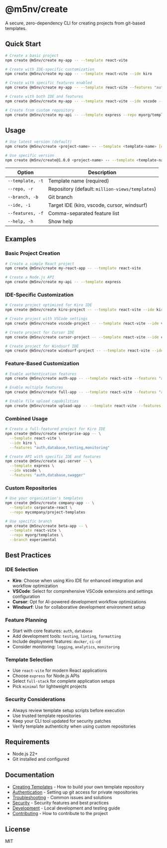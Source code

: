 # @m5nv/create

A secure, zero-dependency CLI for creating projects from git-based templates.

## Quick Start

```bash
# Create a basic project
npm create @m5nv/create my-app -- --template react-vite

# Create with IDE-specific customization
npm create @m5nv/create my-app -- --template react-vite --ide kiro

# Create with specific features enabled
npm create @m5nv/create my-app -- --template react-vite --features "auth,database,testing"

# Create with both IDE and features
npm create @m5nv/create my-app -- --template react-vite --ide vscode --features "auth,uploads"

# Create from custom repository
npm create @m5nv/create my-api -- --template express --repo myorg/templates
```

## Usage

```bash
# Use latest version (default)
npm create @m5nv/create <project-name> -- --template <template-name> [options]

# Use specific version
npm create @m5nv/create@1.0.0 <project-name> -- --template <template-name> [options]
```

| Option           | Description                                     |
| ---------------- | ----------------------------------------------- |
| `--template, -t` | Template name (required)                        |
| `--repo, -r`     | Repository (default: `million-views/templates`) |
| `--branch, -b`   | Git branch                                      |
| `--ide, -i`      | Target IDE (kiro, vscode, cursor, windsurf)    |
| `--features, -f` | Comma-separated feature list                    |
| `--help, -h`     | Show help                                       |

## Examples

### Basic Project Creation

```bash
# Create a simple React project
npm create @m5nv/create my-react-app -- --template react-vite

# Create a Node.js API
npm create @m5nv/create my-api -- --template express
```

### IDE-Specific Customization

```bash
# Create project optimized for Kiro IDE
npm create @m5nv/create kiro-project -- --template react-vite --ide kiro

# Create project with VSCode settings
npm create @m5nv/create vscode-project -- --template react-vite --ide vscode

# Create project for Cursor IDE
npm create @m5nv/create cursor-project -- --template react-vite --ide cursor

# Create project for Windsurf IDE
npm create @m5nv/create windsurf-project -- --template react-vite --ide windsurf
```

### Feature-Based Customization

```bash
# Enable authentication features
npm create @m5nv/create auth-app -- --template react-vite --features "auth"

# Enable multiple features
npm create @m5nv/create full-app -- --template react-vite --features "auth,database,testing"

# Enable file upload capabilities
npm create @m5nv/create upload-app -- --template react-vite --features "file-upload,image-processing"
```

### Combined Usage

```bash
# Create a full-featured project for Kiro IDE
npm create @m5nv/create enterprise-app -- \
  --template react-vite \
  --ide kiro \
  --features "auth,database,testing,monitoring"

# Create API with specific IDE and features
npm create @m5nv/create api-server -- \
  --template express \
  --ide vscode \
  --features "auth,database,swagger"
```

### Custom Repositories

```bash
# Use your organization's templates
npm create @m5nv/create company-app -- \
  --template corporate-react \
  --repo mycompany/project-templates

# Use specific branch
npm create @m5nv/create beta-app -- \
  --template react-vite \
  --repo myorg/templates \
  --branch experimental
```

## Best Practices

### IDE Selection
- **Kiro**: Choose when using Kiro IDE for enhanced integration and workflow optimization
- **VSCode**: Select for comprehensive VSCode extensions and settings configuration
- **Cursor**: Opt for AI-powered development workflow optimizations
- **Windsurf**: Use for collaborative development environment setup

### Feature Planning
- Start with core features: `auth`, `database`
- Add development tools: `testing`, `linting`, `formatting`
- Include deployment features: `docker`, `ci-cd`
- Consider monitoring: `logging`, `analytics`, `monitoring`

### Template Selection
- Use `react-vite` for modern React applications
- Choose `express` for Node.js APIs
- Select `full-stack` for complete application setups
- Pick `minimal` for lightweight projects

### Security Considerations
- Always review template setup scripts before execution
- Use trusted template repositories
- Keep your CLI tool updated for security patches
- Verify template authenticity when using custom repositories

## Requirements

- Node.js 22+
- Git installed and configured

## Documentation

- [Creating Templates](docs/creating-templates.md) - How to build your own template repository
- [Authentication](docs/authentication.md) - Setting up git access for private repositories
- [Troubleshooting](docs/troubleshooting.md) - Common issues and solutions
- [Security](docs/security.md) - Security features and best practices
- [Development](docs/development.md) - Local development and testing guide
- [Contributing](CONTRIBUTING.md) - How to contribute to the project

## License

MIT
